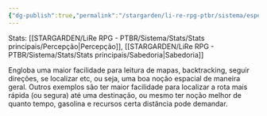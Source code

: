 ```yaml
---
{"dg-publish":true,"permalink":"/stargarden/li-re-rpg-ptbr/sistema/especializacoes/especializacoes-existentes/navegacional/","created":"2025-01-11T01:32:05.513-03:00","updated":"2025-01-12T02:34:51.381-03:00"}
---
```



Stats: [[STARGARDEN/LiRe RPG - PTBR/Sistema/Stats/Stats principais/Percepção\|Percepção]], [[STARGARDEN/LiRe RPG - PTBR/Sistema/Stats/Stats principais/Sabedoria\|Sabedoria]]

Engloba uma maior facilidade para leitura de mapas, backtracking, seguir direções, se localizar etc, ou seja, uma boa noção espacial de maneira geral. Outros exemplos são ter maior facilidade para localizar a rota mais rápida (ou segura) até uma destinação, ou mesmo ter noção melhor de quanto tempo, gasolina e recursos certa distância pode demandar.